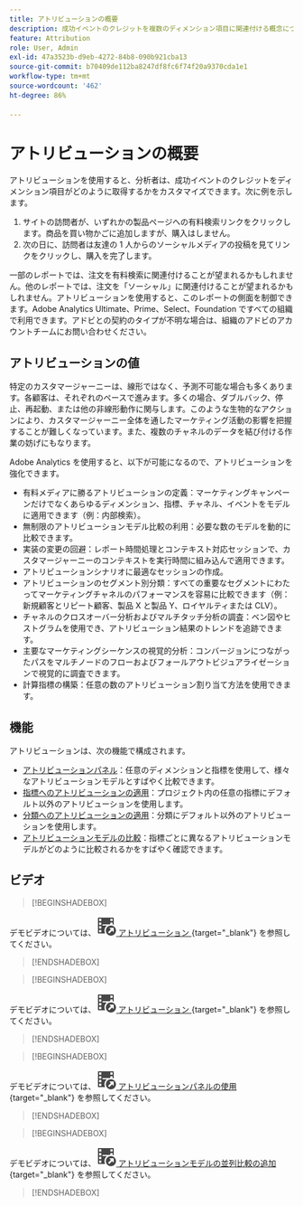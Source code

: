```yaml
---
title: アトリビューションの概要
description: 成功イベントのクレジットを複数のディメンション項目に関連付ける概念について説明します。
feature: Attribution
role: User, Admin
exl-id: 47a3523b-d9eb-4272-84b8-090b921cba13
source-git-commit: b70409de112ba8247df8fc6f74f20a9370cda1e1
workflow-type: tm+mt
source-wordcount: '462'
ht-degree: 86%

---
```


# アトリビューションの概要

アトリビューションを使用すると、分析者は、成功イベントのクレジットをディメンション項目がどのように取得するかをカスタマイズできます。次に例を示します。

1. サイトの訪問者が、いずれかの製品ページへの有料検索リンクをクリックします。商品を買い物かごに追加しますが、購入はしません。
2. 次の日に、訪問者は友達の 1 人からのソーシャルメディアの投稿を見てリンクをクリックし、購入を完了します。

一部のレポートでは、注文を有料検索に関連付けることが望まれるかもしれません。他のレポートでは、注文を「ソーシャル」に関連付けることが望まれるかもしれません。アトリビューションを使用すると、このレポートの側面を制御できます。Adobe Analytics Ultimate、Prime、Select、Foundation ですべての組織で利用できます。アドビとの契約のタイプが不明な場合は、組織のアドビのアカウントチームにお問い合わせください。

## アトリビューションの値

特定のカスタマージャーニーは、線形ではなく、予測不可能な場合も多くあります。各顧客は、それぞれのペースで進みます。多くの場合、ダブルバック、停止、再起動、または他の非線形動作に関与します。このような生物的なアクションにより、カスタマージャーニー全体を通したマーケティング活動の影響を把握することが難しくなっています。また、複数のチャネルのデータを結び付ける作業の妨げにもなります。

<!--
![Attribution problem](assets/attribution_iq_problem.png)
-->

Adobe Analytics を使用すると、以下が可能になるので、アトリビューションを強化できます。

* 有料メディアに勝るアトリビューションの定義：マーケティングキャンペーンだけでなくあらゆるディメンション、指標、チャネル、イベントをモデルに適用できます（例：内部検索）。
* 無制限のアトリビューションモデル比較の利用：必要な数のモデルを動的に比較できます。
* 実装の変更の回避：レポート時間処理とコンテキスト対応セッションで、カスタマージャーニーのコンテキストを実行時間に組み込んで適用できます。
* アトリビューションシナリオに最適なセッションの作成。
* アトリビューションのセグメント別分類：すべての重要なセグメントにわたってマーケティングチャネルのパフォーマンスを容易に比較できます（例：新規顧客とリピート顧客、製品 X と製品 Y、ロイヤルティまたは CLV）。
* チャネルのクロスオーバー分析およびマルチタッチ分析の調査：ベン図やヒストグラムを使用でき、アトリビューション結果のトレンドを追跡できます。
* 主要なマーケティングシーケンスの視覚的分析：コンバージョンにつながったパスをマルチノードのフローおよびフォールアウトビジュアライゼーションで視覚的に調査できます。
* 計算指標の構築：任意の数のアトリビューション割り当て方法を使用できます。

## 機能

アトリビューションは、次の機能で構成されます。

* [アトリビューションパネル](/help/analysis-workspace/c-panels/attribution.md)：任意のディメンションと指標を使用して、様々なアトリビューションモデルとすばやく比較できます。
* [指標へのアトリビューションの適用](/help/analysis-workspace/visualizations/freeform-table/column-row-settings/column-settings.md)：プロジェクト内の任意の指標にデフォルト以外のアトリビューションを使用します。
* [分類へのアトリビューションの適用](/help/components/dimensions/t-breakdown-fa.md#apply-attribution-models-to-breakdowns)：分類にデフォルト以外のアトリビューションを使用します。
* [アトリビューションモデルの比較](/help/components/apply-create-metrics.md#compare-metrics-with-different-attribution-models)：指標ごとに異なるアトリビューションモデルがどのように比較されるかをすばやく確認できます。

## ビデオ


>[!BEGINSHADEBOX]

デモビデオについては、![ フリーフォームテーブルの VideoCheckedOut](/help/assets/icons/VideoCheckedOut.svg)[ アトリビューション ](https://video.tv.adobe.com/v/23136?quality=12&learn=on){target="_blank"} を参照してください。

>[!ENDSHADEBOX]


>[!BEGINSHADEBOX]

デモビデオについては、![ 計算指標での VideoCheckedOut](/help/assets/icons/VideoCheckedOut.svg)[ アトリビューション ](https://video.tv.adobe.com/v/23140?quality=12&learn=on){target="_blank"} を参照してください。

>[!ENDSHADEBOX]


>[!BEGINSHADEBOX]

デモビデオについては、![VideoCheckedOut](/help/assets/icons/VideoCheckedOut.svg)[ アトリビューションパネルの使用 ](https://video.tv.adobe.com/v/23139?quality=12&learn=on){target="_blank"} を参照してください。

>[!ENDSHADEBOX]


>[!BEGINSHADEBOX]

デモビデオについては、![VideoCheckedOut](/help/assets/icons/VideoCheckedOut.svg)[ アトリビューションモデルの並列比較の追加 ](https://video.tv.adobe.com/v/23651?quality=12&learn=on){target="_blank"} を参照してください。

>[!ENDSHADEBOX]

